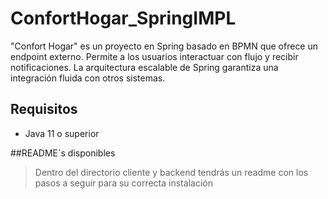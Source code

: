 # ConfortHogar_SpringIMPL
 "Confort Hogar" es un proyecto en Spring basado en BPMN que ofrece un endpoint externo. Permite a los usuarios interactuar con flujo y recibir notificaciones. La arquitectura escalable de Spring garantiza una integración fluida con otros sistemas.

## Requisitos
- Java 11 o superior

##README´s disponibles 
> Dentro del directorio cliente y backend tendrás un readme con los pasos a seguir para su correcta instalación

